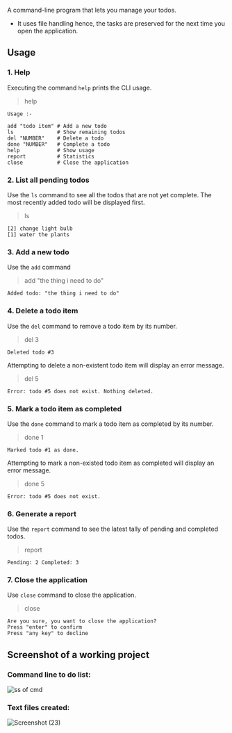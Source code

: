 A command-line program that lets you manage your todos.

- It uses file handling hence, the tasks are preserved for the next time you open the application.


## Usage

### 1. Help

Executing the command `help` prints the CLI usage.

> help

```
Usage :-

add "todo item" # Add a new todo
ls              # Show remaining todos
del "NUMBER"    # Delete a todo
done "NUMBER"   # Complete a todo
help            # Show usage
report          # Statistics
close           # Close the application
```   

### 2. List all pending todos

Use the `ls` command to see all the todos that are not yet complete. The most recently added todo will be displayed first.

> ls

```
[2] change light bulb
[1] water the plants
```

### 3. Add a new todo

Use the `add` command

> add "the thing i need to do"

```
Added todo: "the thing i need to do"
```

### 4. Delete a todo item

Use the `del` command to remove a todo item by its number.

> del 3

```
Deleted todo #3
```

Attempting to delete a non-existent todo item will display an error message.

> del 5

```
Error: todo #5 does not exist. Nothing deleted.
```

### 5. Mark a todo item as completed

Use the `done` command to mark a todo item as completed by its number.

> done 1

```
Marked todo #1 as done.
```

Attempting to mark a non-existed todo item as completed will display an error message.

> done 5

```
Error: todo #5 does not exist.
```

### 6. Generate a report

Use the `report` command to see the latest tally of pending and completed todos.

> report

```
Pending: 2 Completed: 3
```

### 7. Close the application

Use `close` command to close the application.

> close

```
Are you sure, you want to close the application?
Press "enter" to confirm
Press "any key" to decline
```


## Screenshot of a working project

### Command line to do list:

![ss of cmd](https://user-images.githubusercontent.com/61161878/120613626-08557200-c474-11eb-9117-d47b9982e6b0.jpg)


### Text files created:

![Screenshot (23)](https://user-images.githubusercontent.com/61161878/120613679-12777080-c474-11eb-9414-3a0b19576b6a.png)
